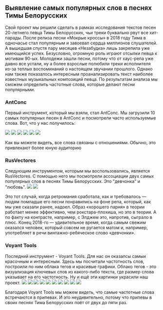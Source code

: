 ## Выявление самых популярных слов в песнях Тимы Белорусских

Свой проект мы решили сделать в рамках исследования текстов песен 20-летнего певца Тимы Белорусских, чьи треки буквально рвут все хит-парады. После релиза песни «Мокрые кроссы» в 2018 году Тима в одночасье стал популярным и завоевал сердца миллионов слушателей. А вышедшая спустя пару месяцев «Незабудка» лишь закрепила уже имеющийся успех. Безусловно, огромную роль играют отсылки певца к мотивам 90-ых. Молодежи зашли песни, потому что от хаус-репа уже давно все устали, ну а более взрослые полюбили треки исполнителя из-за теплых воспоминаний о настоящем звучании прошлого. Однако нам также показалось интересным проанализировать текст наиболее известных музыкальных композиций певца. По результатам анализа мы сможем определить частотные слова, которые делают песни популярными.

### AntConc
 Первый инструмент, который мы взяли, стал AntConc. Мы загрузили 10 самых популярных песен в AntConc и посмотрели часто используемые слова. Вот, что у нас получилось:
 
 ![](ключ.jpg)
![](девчонки.jpg)
![](любовь.jpg)
![](мы.jpg)
![](наш.jpg)
![](тобой.jpg)
 
Как вы можете видеть, все слова связаны с отношениями. Обычно, это привлекают более юную аудиторию
 

### RusVectores

Следующим инструментом, которым мы воспользовались, является RusVectores. С помощью него мы посмотрели ассоциации двух самых популярных слов в песнях Тимы Белорусских. Это "девчонка" и "любовь". 
![](RusVectores.jpg)
![](RusVectores1.jpg)

Это тот случай, когда ретромания сработала, как и требовалось — людям помладше его песни понравились на фоне репа, который, как мы уже сказали ранее, надоел. Образ «хорошего парня» в теории работает менее эффективно, чем рокстара-плохиша, но это в теории. А по факту на контрасте, например, с Элджем это, напротив, сыграло в плюс. Конец 2018-го — удивительное время, когда самым свежим оказался человек, который совсем не ругается матом и, например, употребляет в речи винтажно-ребяческое слово «девчонки».

### Voyant Tools

Последний инструмент - Voyant Tools. Для нас он оказалсы самыи красочным и интересным. Здесь мы посчитали частотность слов, построили по ним облака тегов и красивые графики. Облако тегов - это визуализация ключевых слов из какого-либо текста, где размер слова указывает на его частотность. Ну и ещё эти картинки украсили наш проект.
![](кроссы.jpg)
![](бабл.jpg)
![](витамин.jpg)
![](искры.jpg)
![](я.jpg)
![](назад.jpg)
![](поезда.jpg)
![](привычка.jpg)
![](руферы.jpg)
![](незабудка.jpg)

Благодаря Voyant Tools мы можем видеть, что самые частотные слова встречаются в припевах. И это неудивительно, потому что припевы в своих песнях Тима Белорусских поёт от двух до пяти раз. 









